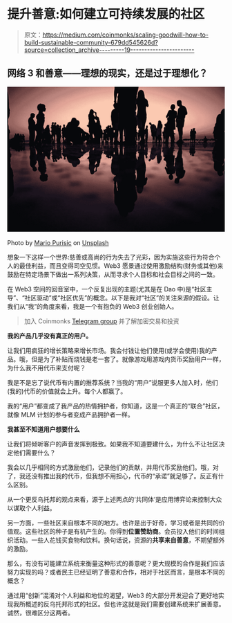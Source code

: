 # 提升善意:如何建立可持续发展的社区

> 原文：<https://medium.com/coinmonks/scaling-goodwill-how-to-build-sustainable-community-679dd545626d?source=collection_archive---------19----------------------->

## 网络 3 和善意——理想的现实，还是过于理想化？

![](img/e0dcc322864cc558789a6a88fa0c1e1b.png)

Photo by [Mario Purisic](https://unsplash.com/@mariopurisic?utm_source=unsplash&utm_medium=referral&utm_content=creditCopyText) on [Unsplash](https://unsplash.com/s/photos/community?utm_source=unsplash&utm_medium=referral&utm_content=creditCopyText)

想象一下这样一个世界:慈善或高尚的行为失去了光彩，因为实施这些行为符合个人的最佳利益，而且变得司空见惯。Web3 愿景通过使用激励结构(财务或其他)来鼓励在特定场景下做出一系列决策，从而寻求个人目标和社会目标之间的一致。

在 Web3 空间的回音室中，一个反复出现的主题(尤其是在 Dao 中)是“社区主导”、“社区驱动”或“社区优先”的概念。以下是我对“社区”的关注来源的假设。让我们从“我”的角度来看，我是一个有抱负的 Web3 创业创始人。

> 加入 Coinmonks [Telegram group](https://t.me/joinchat/Trz8jaxd6xEsBI4p) 并了解加密交易和投资

**我的产品几乎没有真正的用户。**

让我们用疯狂的增长策略来增长市场。我会付钱让他们使用(或学会使用)我的产品。哦，但是为了补贴而烧钱是老一套了。就像游戏用游戏内货币奖励用户一样，为什么我不用代币来支付呢？

我是不是忘了说代币有内置的推荐系统？当我的“用户”说服更多人加入时，他们(我的)代币的价值就会上升。每个人都赢了。

我的“用户”都变成了我产品的热情拥护者，你知道，这是一个真正的“联合”社区，就像 MLM 计划的参与者变成产品拥护者一样。

**我甚至不知道用户想要什么**

让我们将倾听客户的声音发挥到极致。如果我不知道要建什么，为什么不让社区决定他们需要什么？

我会以几乎相同的方式激励他们，记录他们的贡献，并用代币奖励他们。哦，对了，我还没有推出我的代币，但我想不用担心，代币的“承诺”就足够了。反正有什么区别。

从一个更反乌托邦的观点来看，源于上述两点的‘共同体’是应用博弈论来控制大众以谋取个人利益。

另一方面，一些社区来自根本不同的地方。也许是出于好奇，学习或者是共同的价值观。这些社区的种子是有机产生的。你得到**位置赞助商**。会员投入他们的时间组织活动。一些人花钱买食物和饮料。换句话说，资源的**共享来自善意**，不期望额外的激励。

那么，有没有可能建立系统来衡量这种形式的善意呢？更大规模的合作是我们应该努力实现的吗？或者民主已经证明了善意和合作，相对于社区而言，是根本不同的概念？

通过用“创新”混淆对个人利益和地位的渴望，Web3 的大部分开发迎合了更好地实现我所概述的反乌托邦形式的社区。但也许这就是我们需要创建系统来扩展善意。诚然，很难区分这两者。